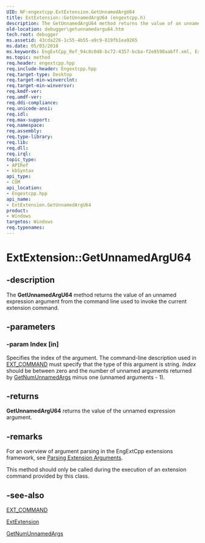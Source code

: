 ```yaml
---
UID: NF:engextcpp.ExtExtension.GetUnnamedArgU64
title: ExtExtension::GetUnnamedArgU64 (engextcpp.h)
description: The GetUnnamedArgU64 method returns the value of an unnamed expression argument from the command line used to invoke the current extension command.
old-location: debugger\getunnamedargu64.htm
tech.root: debugger
ms.assetid: 43cda226-1c55-4b55-a9c9-819fb1ea9265
ms.date: 05/03/2018
ms.keywords: EngExtCpp_Ref_94c8c0d8-bc72-4357-bcba-f2e8598aabff.xml, ExtExtension class [Windows Debugging],GetUnnamedArgU64 method, ExtExtension.GetUnnamedArgU64, ExtExtension::GetUnnamedArgU64, GetUnnamedArgU64, GetUnnamedArgU64 method [Windows Debugging], GetUnnamedArgU64 method [Windows Debugging],ExtExtension class, debugger.getunnamedargu64
ms.topic: method
req.header: engextcpp.hpp
req.include-header: Engextcpp.hpp
req.target-type: Desktop
req.target-min-winverclnt: 
req.target-min-winversvr: 
req.kmdf-ver: 
req.umdf-ver: 
req.ddi-compliance: 
req.unicode-ansi: 
req.idl: 
req.max-support: 
req.namespace: 
req.assembly: 
req.type-library: 
req.lib: 
req.dll: 
req.irql: 
topic_type:
- APIRef
- kbSyntax
api_type:
- COM
api_location:
- Engextcpp.hpp
api_name:
- ExtExtension.GetUnnamedArgU64
product:
- Windows
targetos: Windows
req.typenames: 
---
```


# ExtExtension::GetUnnamedArgU64


## -description


The <b>GetUnnamedArgU64</b> method returns the value of an unnamed expression argument from the command line used to invoke the current extension command.


## -parameters




### -param Index [in]

Specifies the index of the argument.  The command-line description used in <a href="https://docs.microsoft.com/windows-hardware/drivers/ddi/content/engextcpp/nf-engextcpp-ext_command">EXT_COMMAND</a> must specify that the type of this argument is string.  <i>Index</i> should be between zero and the number of unnamed arguments returned by <a href="https://docs.microsoft.com/previous-versions/windows/hardware/previsioning-framework/ff548001(v=vs.85)">GetNumUnnamedArgs</a> minus one (unnamed arguments - 1).


## -returns



<b>GetUnnamedArgU64</b> returns the value of the unnamed expression argument.




## -remarks



For an overview of argument parsing in the EngExtCpp extensions framework, see <a href="https://docs.microsoft.com/windows-hardware/drivers/debugger/parsing-extension-arguments">Parsing Extension Arguments</a>.

This method should only be called during the execution of an extension command provided by this class.




## -see-also




<a href="https://docs.microsoft.com/windows-hardware/drivers/ddi/content/engextcpp/nf-engextcpp-ext_command">EXT_COMMAND</a>



<a href="https://msdn.microsoft.com/library/windows/hardware/ff543981">ExtExtension</a>



<a href="https://docs.microsoft.com/previous-versions/windows/hardware/previsioning-framework/ff548001(v=vs.85)">GetNumUnnamedArgs</a>
 

 

